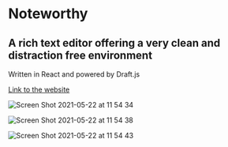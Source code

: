 # Noteworthy

## A rich text editor offering a very clean and distraction free environment

Written in React and powered by Draft.js

[Link to the website](https://noteworthy-app.netlify.app/)

![Screen Shot 2021-05-22 at 11 54 34](https://user-images.githubusercontent.com/42813496/119220712-8325a100-baf4-11eb-9ecf-6706241004c3.png)

![Screen Shot 2021-05-22 at 11 54 38](https://user-images.githubusercontent.com/42813496/119220714-8751be80-baf4-11eb-9dd3-5f2d4bc78223.png)

![Screen Shot 2021-05-22 at 11 54 43](https://user-images.githubusercontent.com/42813496/119220713-8456ce00-baf4-11eb-9bfd-6a453476c3df.png)
